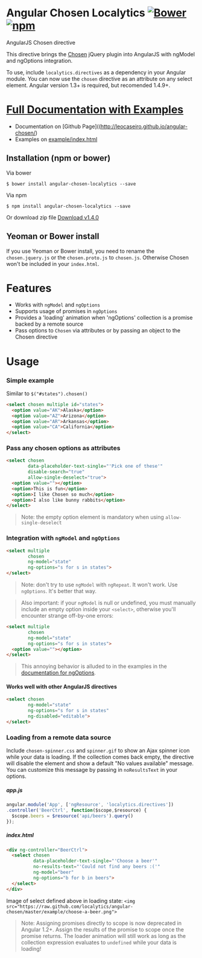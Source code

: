 Angular Chosen Localytics [![Bower](https://img.shields.io/bower/v/angular-chosen-localytics.svg)](https://github.com/leocaseiro/angular-chosen) [![npm](https://img.shields.io/npm/v/angular-chosen-localytics.svg)](https://www.npmjs.com/package/angular-chosen-localytics)
==============

AngularJS Chosen directive

This directive brings the [Chosen](http://harvesthq.github.com/chosen/) jQuery plugin
into AngularJS with ngModel and ngOptions integration.

To use, include `localytics.directives` as a dependency in your Angular module.  You can now
use the `chosen` directive as an attribute on any select element.  Angular version 1.3+ is required, but recomended 1.4.9+.

# [Full Documentation with Examples](http://leocaseiro.github.io/angular-chosen/)
* Documentation on [Github Page]((http://leocaseiro.github.io/angular-chosen/)
* Examples on [example/index.html](http://htmlpreview.github.io/?https://github.com/leocaseiro/angular-chosen/blob/master/example/index.html)



## Installation (npm or bower)

Via bower

    $ bower install angular-chosen-localytics --save

Via npm

    $ npm install angular-chosen-localytics --save



Or download zip file
[Download v1.4.0](https://github.com/leocaseiro/angular-chosen/archive/1.4.0.zip)




## Yeoman or Bower install
If you use Yeoman or Bower install, you need to rename the `chosen.jquery.js` or the `chosen.proto.js` to `chosen.js`. Otherwise Chosen won't be included in your `index.html`.

# Features
  * Works with `ngModel` and `ngOptions`
  * Supports usage of promises in `ngOptions`
  * Provides a 'loading' animation when 'ngOptions' collection is a promise backed by a remote source
  * Pass options to `Chosen` via attributes or by passing an object to the Chosen directive

# Usage

### Simple example
Similar to `$("#states").chosen()`

```html
<select chosen multiple id="states">
  <option value="AK">Alaska</option>
  <option value="AZ">Arizona</option>
  <option value="AR">Arkansas</option>
  <option value="CA">California</option>
</select>
```

### Pass any chosen options as attributes

```html
<select chosen
        data-placeholder-text-single="'Pick one of these'"
        disable-search="true"
        allow-single-deselect="true">
  <option value=""></option>
  <option>This is fun</option>
  <option>I like Chosen so much</option>
  <option>I also like bunny rabbits</option>
</select>
```
> Note: the empty option element is mandatory when using `allow-single-deselect`

### Integration with `ngModel` and `ngOptions`

```html
<select multiple
        chosen
        ng-model="state"
        ng-options="s for s in states">
</select>
```

> Note: don't try to use `ngModel` with `ngRepeat`.  It won't work.  Use `ngOptions`.  It's better that way.

> Also important: if your `ngModel` is null or undefined, you must manually include an empty option inside your `<select>`, otherwise you'll encounter strange off-by-one errors:

```html
<select multiple
        chosen
        ng-model="state"
        ng-options="s for s in states">
  <option value=""></option>
</select>
```

> This annoying behavior is alluded to in the examples in the [documentation for ngOptions](http://docs.angularjs.org/api/ng.directive:select).

#### Works well with other AngularJS directives

```html
<select chosen
        ng-model="state"
        ng-options="s for s in states"
        ng-disabled="editable">
</select>
```

### Loading from a remote data source
Include `chosen-spinner.css` and `spinner.gif` to show an Ajax spinner icon while your data is loading.  If the collection comes back empty, the directive will disable the element and show a default
"No values available" message.  You can customize this message by passing in `noResultsText` in your options.

##### app.js
```js
angular.module('App', ['ngResource', 'localytics.directives'])
.controller('BeerCtrl', function($scope,$resource) {
  $scope.beers = $resource('api/beers').query()
});
```

##### index.html
```html
<div ng-controller="BeerCtrl">
  <select chosen
          data-placeholder-text-single="'Choose a beer'"
          no-results-text="'Could not find any beers :('"
          ng-model="beer"
          ng-options="b for b in beers">
  </select>
</div>
```

Image of select defined above in loading state: `<img src="https://raw.github.com/localytics/angular-chosen/master/example/choose-a-beer.png">`

> Note: Assigning promises directly to scope is now deprecated in Angular 1.2+.  Assign the results of the promise to scope
once the promise returns.  The loader animation will still work as long as the collection expression
evaluates to `undefined` while your data is loading!

